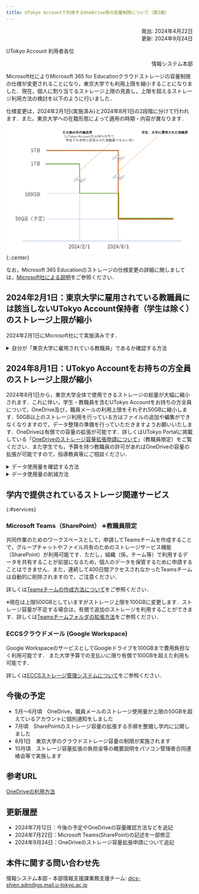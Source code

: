 ```yaml
---
title: UTokyo Accountで利用するOneDrive等の容量制限について（第2報）
---
```


<div style="text-align: right;">
  発出: 2024年4月22日<br>
  更新: 2024年9月24日
</div>

UTokyo Account 利用者各位

<div style="text-align: right;">情報システム本部</div>

Microsoft社によりMicrosoft 365 for Educationクラウドストレージの容量制限の仕様が変更されることになり，東京大学でも利用上限を縮小することになりました．現在，個人に割り当てるストレージ上限の見直し，上限を超えるストレージ利用方法の検討を以下のように行いました．

仕様変更は，2024年2月1日(実施済み)と2024年8月1日の2段階に分けて行われます．また，東京大学への在籍形態によって適用の時期・内容が異なります．

![](./image1.png){:.center}

なお，Microsoft 365 Educationのストレージの仕様変更の詳細に関しましては，[Microsoft社による説明](https://www.microsoft.com/ja-jp/education/products/microsoft-365-storage-options)をご参照ください．

## 2024年2月1日：東京大学に雇用されている教職員には該当しないUTokyo Account保持者（学生は除く）のストレージ上限が縮小

2024年2月1日にMicrosoft社にて実施済みです．

<details>
<summary>自分が「東京大学に雇用されている教職員」であるか確認する方法</summary>

1.  「[UTokyo Account利用者情報確認サイト](https://login.adm.u-tokyo.ac.jp/my/)」を開いてください．
2.  右上の「Sign in」ボタンを押してください．
3.  既にUTokyo Accountにサインイン済みの場合を除き，UTokyo Accountのサインイン画面が表示されるので，サインインしてください．
4.  「情報を表示」ボタンを押してください．
5.  「在籍区分」に「東京大学に雇用されている教職員には該当しません」とある場合，この変更の対象となります．
    ![](./image3.png)
</details>

## 2024年8月1日：UTokyo Accountをお持ちの方全員のストレージ上限が縮小

2024年8月1日から，東京大学全体で使用できるストレージの総量が大幅に縮小されます．これに伴い，学生・教職員を含むUTokyo Accountをお持ちの方全員について，OneDrive及び，職員メールの利用上限をそれぞれ50GBに縮小します．50GB以上のストレージ利用を行っている方はファイルの追加や編集ができなくなりますので，データ整理の準備を行っていただきますようお願いいたします．OneDriveは有償での容量の拡張が可能です．詳しくはUTokyo Portalに掲載している「[​​​​​​OneDriveのストレージ容量拡張申請について](https://univtokyo.sharepoint.com/sites/utokyoportal/wiki/d/OneDrive_Change_Storage_Limit.aspx)」（教職員限定）をご覧ください．また学生でも，予算を持つ教職員の許可があればOneDriveの容量の拡張が可能ですので，指導教員等にご相談ください．

<details>
<summary>データ使用量を確認する方法</summary>

- 職員メールのデータ使用量の確認
  1.  ブラウザ上で[Outlook](https://outlook.com/utac.u-tokyo.ac.jp)にログインしてください．
  1.  歯車マークから，「設定」→「全般」→「ストレージ」の順に開いてください．
  1.  データ使用量が確認できます．
      ![](./image4.png)

- OneDriveのデータ使用量の確認
  1.  ブラウザ上で[OneDrive](https://univtokyo-my.sharepoint.com/)にログインしてください．
  1.  画面左下の「ストレージ」に使用量が表示されています．
      - 「使用済み容量」ボタンを押すことで，サイズの大きいファイルを確認することができます．
      ![](./image5.png)
</details>

<details>
<summary>データ使用量の削減方法</summary>

またOneDriveではバージョン管理が有効になっているため，サイズの大きいファイルの不要なバージョンを削除することで空き容量を増やすことができます．詳しくは[OneDriveでサイズの大きいファイルを表示させる，バージョン履歴を削除する方法（学内限定）](https://univtokyo.sharepoint.com/:v:/s/utokyoaccount/ESkNKTQEvV5Er9Ynu3VLFVIBnoYu1cgwI0_KqkwMWlRKRQ?e=uIWA8q)を参照してください．
</details>

## 学内で提供されているストレージ関連サービス
{:#services}

### Microsoft Teams（SharePoint） ※教職員限定

共同作業のためのワークスペースとして，申請してTeamsチームを作成することで，グループチャットやファイル共有のためのストレージサービス機能（SharePoint）が利用可能です．ただし，組織（係，チーム等）で利用するデータを共有することが前提になるため，個人のデータを保管するために申請することはできません．また，連続して400日間アクセスされなかったTeamsチームは自動的に削除されますので，ご注意ください． 

詳しくは[Teamsチームの作成方法について](https://univtokyo.sharepoint.com/sites/utokyoportal/wiki/d/IT_Tool_020.aspx)をご参照ください．

※現在は上限500GBとしていますがストレージ上限を100GBに変更します．ストレージ容量が不足する場合は，有償で追加のストレージを利用することができます．詳しくは[Teamsチームフォルダの拡張方法](https://univtokyo.sharepoint.com/sites/utokyoportal/wiki/d/Teams_Change_Storage_Limit.aspx)をご参照ください．

### ECCSクラウドメール (Google Workspace)

Google WorkspaceのサービスとしてGoogleドライブを100GBまで費用負担なく利用可能です．
また大学予算での支払いに限り有償で100GBを超えた利用も可能です．

詳しくは[ECCSストレージ管理システムについて](https://www.ecc.u-tokyo.ac.jp/storage_mgt/index.html)をご参照ください．

## 今後の予定

- 5月～6月頃　OneDrive，職員メールのストレージ使用量が上限の50GBを超えているアカウントに個別通知をしました
- 7月頃　SharePointのストレージ容量の拡張する手順を整備し学内に公開しました
- 8月1日　東京大学のクラウドストレージ容量の制限が実施されます
- 10月頃　ストレージ容量拡張の負担金等の概要説明をパソコン管理者合同連絡会等で実施します

## 参考URL  

[OneDriveの利用方法](/microsoft/onedrive/)

## 更新履歴

- 2024年7月12日：今後の予定やOneDriveの容量確認方法などを追記
- 2024年7月22日：Microsoft Teams(SharePoint)の記述を一部修正
- 2024年9月24日：OneDriveのストレージ容量拡張申請について追記

## 本件に関する問い合わせ先

情報システム本部・本部情報支援課業務支援チーム: dics-shien.adm@gs.mail.u-tokyo.ac.jp
